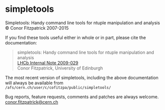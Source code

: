 # simpletools
Simpletools: Handy command line tools for ntuple manipulation and analysis  \
&copy; Conor Fitzpatrick 2007-2015

If you find these tools useful either in whole or in part, please cite the documentation:

>simpletools: Handy command line tools for ntuple manipulation and analysis  \
>[LHCb Internal Note 2009-029](https://cds.cern.ch/record/1223091)  \
>Conor Fitzpatrick, University of Edinburgh

The most recent version of simpletools, including the above documentation will always be available from  \
`/afs/cern.ch/user/c/cofitzpa/public/simpletools/`

Bug reports, feature requests, comments and patches are always welcome.  \
conor.fitzpatrick@cern.ch
